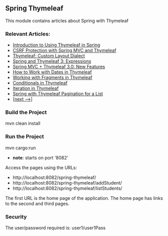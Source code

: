 ## Spring Thymeleaf 

This module contains articles about Spring with Thymeleaf

### Relevant Articles: 
- [Introduction to Using Thymeleaf in Spring](https://www.surya.com/thymeleaf-in-spring-mvc)
- [CSRF Protection with Spring MVC and Thymeleaf](https://www.surya.com/csrf-thymeleaf-with-spring-security)
- [Thymeleaf: Custom Layout Dialect](https://www.surya.com/thymeleaf-spring-layouts)
- [Spring and Thymeleaf 3: Expressions](https://www.surya.com/spring-thymeleaf-3-expressions)
- [Spring MVC + Thymeleaf 3.0: New Features](https://www.surya.com/spring-thymeleaf-3)
- [How to Work with Dates in Thymeleaf](https://www.surya.com/dates-in-thymeleaf)
- [Working with Fragments in Thymeleaf](https://www.surya.com/spring-thymeleaf-fragments)
- [Conditionals in Thymeleaf](https://www.surya.com/spring-thymeleaf-conditionals)
- [Iteration in Thymeleaf](https://www.surya.com/thymeleaf-iteration)
- [Spring with Thymeleaf Pagination for a List](https://www.surya.com/spring-thymeleaf-pagination)
- [[next -->]](/spring-thymeleaf-2)

### Build the Project

mvn clean install

### Run the Project

mvn cargo:run
- **note**: starts on port '8082'

Access the pages using the URLs:

 - http://localhost:8082/spring-thymeleaf/
 - http://localhost:8082/spring-thymeleaf/addStudent/
 - http://localhost:8082/spring-thymeleaf/listStudents/

The first URL is the home page of the application. The home page has links to the second and third pages.

### Security
The user/password required is: user1/user1Pass
